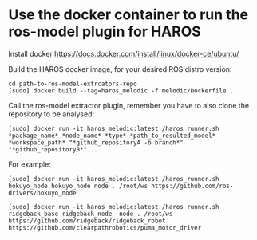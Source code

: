 # Use the docker container to run the ros-model plugin for HAROS

Install docker https://docs.docker.com/install/linux/docker-ce/ubuntu/

Build the HAROS docker image, for your desired ROS distro version:
```
cd path-to-ros-model-extrcators-repo
[sudo] docker build --tag=haros_melodic -f melodic/Dockerfile .
```

Call the ros-model extractor plugin, remember you have to also clone the repository to be analysed:

```
[sudo] docker run -it haros_melodic:latest /haros_runner.sh *package_name* *node_name* *type* *path_to_resulted_model* *workspace_path* "*github_repositoryA -b branch*" "*github_repositoryB*"...
```

For example:

```
[sudo] docker run -it haros_melodic:latest /haros_runner.sh hokuyo_node hokuyo_node node . /root/ws https://github.com/ros-drivers/hokuyo_node

[sudo] docker run -it haros_melodic:latest /haros_runner.sh ridgeback_base ridgeback_node  node . /root/ws https://github.com/ridgeback/ridgeback_robot https://github.com/clearpathrobotics/puma_motor_driver
```

